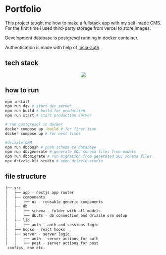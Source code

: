 # Portfolio

This project taught me how to make a fullstack app with my self-made CMS. For the first time i used third-party storage from vercel to store images.

Development database is postgresql running in docker container.

Authentication is made with help of [lucia-auth](https://lucia-auth.com/sessions/cookies/nextjs).

## tech stack

<p align="center">
  <a href="https://skillicons.dev">
    <img src="https://skillicons.dev/icons?i=nextjs,react,ts,postgres,vercel,tailwind," />
  </a>
</p>

## how to run

```bash
npm install
npm run dev # start dev server
npm run build # build for production
npm run start # start production server

# run postgresql in docker
docker compose up -build # for first time
docker compose up # for next times

#drizzle ORM
npm run db:push # push schema to database
npm run db:generate # generate SQL schema files from models
npm run db:migrate # run migration from generated SQL schema files
npx drizzle-kit studio # open drizzle studio
```

## file structure

```bash
├── src
│   ├── app - nextjs app router
│   ├── components
│   │   ├── ui - reusable generic components
│   ├── db
│   │   ├── schema - folder with all models
│   │   ├── db.ts - db connection and drizzle orm setup
│   ├── lib
│   │   ├── auth - auth and sessions logic
│   ├── hooks - react hooks
│   ├── server - server logic
│   │   ├── auth - server actions for auth
│   │   ├── post - server actions for post
 configs, env etc.
```
